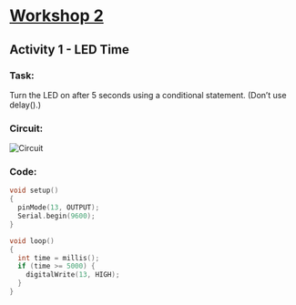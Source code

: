 # [Workshop 2](https://bmesbuildteamucla.github.io/Workshops/Workshop%202%20-%20Coding%20and%20Arduino)

## Activity 1 - LED Time

### Task:
Turn the LED on after 5 seconds using a conditional statement. (Don’t use delay().)

### Circuit:
![Circuit](https://bmesbuildteamucla.github.io/blob/master/Workshops/Workshop%202%20-%20Coding%20and%20Arduino/Activity%201%20-%20LED%20Time/Circuit%201.PNG)

### Code:
```c++
void setup()
{
  pinMode(13, OUTPUT);
  Serial.begin(9600);
}

void loop()
{
  int time = millis();
  if (time >= 5000) {
    digitalWrite(13, HIGH);
  }
}
```
